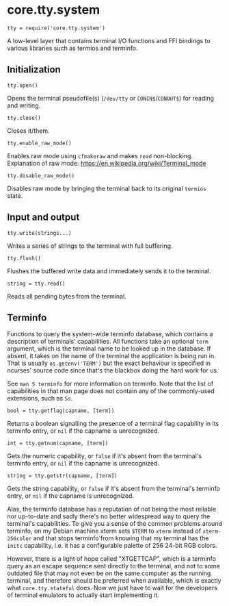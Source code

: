 # core.tty.system

    tty = require('core.tty.system')

A low-level layer that contains terminal I/O functions and FFI bindings to
various libraries such as termios and terminfo.

## Initialization

    tty.open()

Opens the terminal pseudofile(s) (`/dev/tty` or `CONIN$`/`CONOUT$`) for reading and writing.

    tty.close()

Closes it/them.

    tty.enable_raw_mode()

Enables raw mode using `cfmakeraw` and makes `read` non-blocking. Explanation of
raw mode: https://en.wikipedia.org/wiki/Terminal_mode

    tty.disable_raw_mode()

Disables raw mode by bringing the terminal back to its original `termios` state.

## Input and output

    tty.write(strings...)

Writes a series of strings to the terminal with full buffering.

    tty.flush()

Flushes the buffered write data and immediately sends it to the terminal.

    string = tty.read()

Reads all pending bytes from the terminal.

## Terminfo

Functions to query the system-wide terminfo database, which contains
a description of terminals' capabilities. All functions take an optional `term`
argument, which is the terminal name to be looked up in the database. If absent,
it takes on the name of the terminal the application is being run in. That is
usually `os.getenv('TERM')` but the exact behaviour is specified in ncurses'
source code since that's the blackbox doing the hard work for us.

See `man 5 terminfo` for more information on terminfo. Note that the list of
capabilities in that man page does not contain any of the commonly-used
extensions, such as `Ss`.

    bool = tty.getflag(capname, [term])

Returns a boolean signalling the presence of a terminal flag capability in its
terminfo entry, or `nil` if the capname is unrecognized.

    int = tty.getnum(capname, [term])

Gets the numeric capability, or `false` if it's absent from the terminal's
terminfo entry, or `nil` if the capname is unrecognized.

    string = tty.getstr(capname, [term])

Gets the string capability, or `false` if it's absent from the terminal's
terminfo entry, or `nil` if the capname is unrecognized.

Alas, the terminfo database has a reputation of not being the most reliable nor
up-to-date and sadly there's no better widespread way to query the terminal's
capabilities. To give you a sense of the common problems around terminfo, on my
Debian machine xterm sets `$TERM` to `xterm` instead of `xterm-256color` and
that stops terminfo from knowing that my terminal has the `initc` capability,
i.e. it has a configurable palette of 256 24-bit RGB colors.

However, there is a light of hope called "XTGETTCAP", which is a terminfo query
as an escape sequence sent directly to the terminal, and not to some outdated
file that may not even be on the same computer as the running terminal, and
therefore should be preferred when available, which is exactly what
`core.tty.stateful` does. Now we just have to wait for the developers of
terminal emulators to actually start implementing it.

